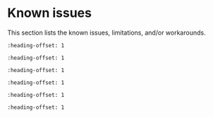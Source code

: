 # Known issues

This section lists the known issues, limitations, and/or workarounds.

```{include} /release/known_issues/new_project_wizard_compile_failure.md
:heading-offset: 1
```

```{include} /release/known_issues/cmsis_pack_new_project_compile_failure.md
:heading-offset: 1
```

```{include} /release/known_issues/cannot_add_sdk_components_into_freertos_projects.md
:heading-offset: 1
```


```{include} /release/known_issues/non_xip_target_debug_issue_on_toolchain_mdk.md
:heading-offset: 1
```

```{include} /release/known_issues/ram_targets_build_issue_in_cmsis_bsp_pack.md
:heading-offset: 1
```

```{include} ../../../../release/known_issues/the_bee_example_does_not_complete_successfully_on_mcuxpresso_ide.md
:heading-offset: 1
```